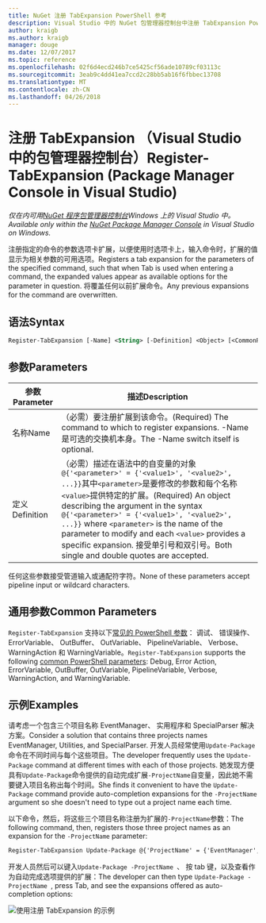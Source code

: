 ```yaml
---
title: NuGet 注册 TabExpansion PowerShell 参考
description: Visual Studio 中的 NuGet 包管理器控制台中注册 TabExpansion PowerShell 命令参考。
author: kraigb
ms.author: kraigb
manager: douge
ms.date: 12/07/2017
ms.topic: reference
ms.openlocfilehash: 02f6d4ecd246b7ce5425cf56ade10789cf03113c
ms.sourcegitcommit: 3eab9c4dd41ea7ccd2c28bb5ab16f6fbbec13708
ms.translationtype: MT
ms.contentlocale: zh-CN
ms.lasthandoff: 04/26/2018
---
```

# <a name="register-tabexpansion-package-manager-console-in-visual-studio"></a><span data-ttu-id="e3b49-103">注册 TabExpansion （Visual Studio 中的包管理器控制台）</span><span class="sxs-lookup"><span data-stu-id="e3b49-103">Register-TabExpansion (Package Manager Console in Visual Studio)</span></span>

<span data-ttu-id="e3b49-104">*仅在内可用[NuGet 程序包管理器控制台](package-manager-console.md)Windows 上的 Visual Studio 中。*</span><span class="sxs-lookup"><span data-stu-id="e3b49-104">*Available only within the [NuGet Package Manager Console](package-manager-console.md) in Visual Studio on Windows.*</span></span>

<span data-ttu-id="e3b49-105">注册指定的命令的参数选项卡扩展，以便使用时选项卡上，输入命令时，扩展的值显示为相关参数的可用选项。</span><span class="sxs-lookup"><span data-stu-id="e3b49-105">Registers a tab expansion for the parameters of the specified command, such that when Tab is used when entering a command, the expanded values appear as available options for the parameter in question.</span></span> <span data-ttu-id="e3b49-106">将覆盖任何以前扩展命令。</span><span class="sxs-lookup"><span data-stu-id="e3b49-106">Any previous expansions for the command are overwritten.</span></span>

## <a name="syntax"></a><span data-ttu-id="e3b49-107">语法</span><span class="sxs-lookup"><span data-stu-id="e3b49-107">Syntax</span></span>

```ps
Register-TabExpansion [-Name] <String> [-Definition] <Object> [<CommonParameters>]
```

## <a name="parameters"></a><span data-ttu-id="e3b49-108">参数</span><span class="sxs-lookup"><span data-stu-id="e3b49-108">Parameters</span></span>

| <span data-ttu-id="e3b49-109">参数</span><span class="sxs-lookup"><span data-stu-id="e3b49-109">Parameter</span></span> | <span data-ttu-id="e3b49-110">描述</span><span class="sxs-lookup"><span data-stu-id="e3b49-110">Description</span></span> |
| --- | --- |
| <span data-ttu-id="e3b49-111">名称</span><span class="sxs-lookup"><span data-stu-id="e3b49-111">Name</span></span> | <span data-ttu-id="e3b49-112">（必需）要注册扩展到该命令。</span><span class="sxs-lookup"><span data-stu-id="e3b49-112">(Required) The command to which to register expansions.</span></span> <span data-ttu-id="e3b49-113">-Name 是可选的交换机本身。</span><span class="sxs-lookup"><span data-stu-id="e3b49-113">The -Name switch itself is optional.</span></span> |
| <span data-ttu-id="e3b49-114">定义</span><span class="sxs-lookup"><span data-stu-id="e3b49-114">Definition</span></span> | <span data-ttu-id="e3b49-115">（必需）描述在语法中的自变量的对象`@{'<parameter>' = {'<value1>', '<value2>', ...}}`其中`<parameter>`是要修改的参数和每个名称`<value>`提供特定的扩展。</span><span class="sxs-lookup"><span data-stu-id="e3b49-115">(Required) An object describing the argument in the syntax `@{'<parameter>' = {'<value1>', '<value2>', ...}}` where `<parameter>` is the name of the parameter to modify and each `<value>` provides a specific expansion.</span></span> <span data-ttu-id="e3b49-116">接受单引号和双引号。</span><span class="sxs-lookup"><span data-stu-id="e3b49-116">Both single and double quotes are accepted.</span></span> |

<span data-ttu-id="e3b49-117">任何这些参数接受管道输入或通配符字符。</span><span class="sxs-lookup"><span data-stu-id="e3b49-117">None of these parameters accept pipeline input or wildcard characters.</span></span>

## <a name="common-parameters"></a><span data-ttu-id="e3b49-118">通用参数</span><span class="sxs-lookup"><span data-stu-id="e3b49-118">Common Parameters</span></span>

<span data-ttu-id="e3b49-119">`Register-TabExpansion` 支持以下[常见的 PowerShell 参数](http://go.microsoft.com/fwlink/?LinkID=113216)： 调试、 错误操作、 ErrorVariable、 OutBuffer、 OutVariable、 PipelineVariable、 Verbose、 WarningAction 和 WarningVariable。</span><span class="sxs-lookup"><span data-stu-id="e3b49-119">`Register-TabExpansion` supports the following [common PowerShell parameters](http://go.microsoft.com/fwlink/?LinkID=113216): Debug, Error Action, ErrorVariable, OutBuffer, OutVariable, PipelineVariable, Verbose, WarningAction, and WarningVariable.</span></span>

## <a name="examples"></a><span data-ttu-id="e3b49-120">示例</span><span class="sxs-lookup"><span data-stu-id="e3b49-120">Examples</span></span>

<span data-ttu-id="e3b49-121">请考虑一个包含三个项目名称 EventManager、 实用程序和 SpecialParser 解决方案。</span><span class="sxs-lookup"><span data-stu-id="e3b49-121">Consider a solution that contains three projects names EventManager, Utilities, and SpecialParser.</span></span> <span data-ttu-id="e3b49-122">开发人员经常使用`Update-Package`命令在不同时间与每个这些项目。</span><span class="sxs-lookup"><span data-stu-id="e3b49-122">The developer frequently uses the `Update-Package` command at different times with each of those projects.</span></span> <span data-ttu-id="e3b49-123">她发现方便具有`Update-Package`命令提供的自动完成扩展`-ProjectName`自变量，因此她不需要键入项目名称出每个时间。</span><span class="sxs-lookup"><span data-stu-id="e3b49-123">She finds it convenient to have the `Update-Package` command provide auto-completion expansions for the `-ProjectName` argument so she doesn't need to type out a project name each time.</span></span> 

<span data-ttu-id="e3b49-124">以下命令，然后，将这些三个项目名称注册为扩展的`-ProjectName`参数：</span><span class="sxs-lookup"><span data-stu-id="e3b49-124">The following command, then, registers those three project names as an expansion for the `-ProjectName` parameter:</span></span>

```ps
Register-TabExpansion Update-Package @{'ProjectName' = {'EventManager', 'Utilities', 'SpecialParser'}}    
```

<span data-ttu-id="e3b49-125">开发人员然后可以键入`Update-Package -ProjectName `、 按 tab 键，以及查看作为自动完成选项提供的扩展：</span><span class="sxs-lookup"><span data-stu-id="e3b49-125">The developer can then type `Update-Package -ProjectName `, press Tab, and see the expansions offered as auto-completion options:</span></span>

![使用注册 TabExpansion 的示例](media/Register-TabExpansion-Example.png)
